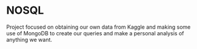 # NOSQL
Project focused on obtaining our own data from Kaggle and making some use of MongoDB to create our queries and make a personal analysis of anything we want.
